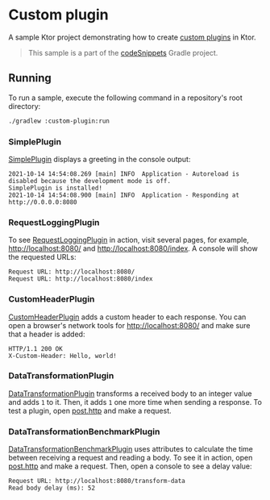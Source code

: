 # Custom plugin

A sample Ktor project demonstrating how to create [custom plugins](https://ktor.io/docs/custom-plugins.html) in Ktor.
> This sample is a part of the [codeSnippets](../../README.md) Gradle project.

## Running

To run a sample, execute the following command in a repository's root directory:

```bash
./gradlew :custom-plugin:run
```

### SimplePlugin

[SimplePlugin](../custom-plugin/src/main/kotlin/com/example/plugins/SimplePlugin.kt) displays a greeting in the console output:

```Console
2021-10-14 14:54:08.269 [main] INFO  Application - Autoreload is disabled because the development mode is off.
SimplePlugin is installed!
2021-10-14 14:54:08.900 [main] INFO  Application - Responding at http://0.0.0.0:8080
```

### RequestLoggingPlugin

To see [RequestLoggingPlugin](../custom-plugin/src/main/kotlin/com/example/plugins/RequestLoggingPlugin.kt) in action, visit several pages, for example, [http://localhost:8080/](http://localhost:8080/) and [http://localhost:8080/index](http://localhost:8080/index). A console will show the requested URLs:

```Console
Request URL: http://localhost:8080/
Request URL: http://localhost:8080/index
```

### CustomHeaderPlugin

[CustomHeaderPlugin](../custom-plugin/src/main/kotlin/com/example/plugins/CustomHeaderPlugin.kt) adds a custom header to each response. You can open a browser's network tools for [http://localhost:8080/](http://localhost:8080/) and make sure that a header is added:

```HTTP
HTTP/1.1 200 OK
X-Custom-Header: Hello, world!
```

### DataTransformationPlugin
[DataTransformationPlugin](../custom-plugin/src/main/kotlin/com/example/plugins/DataTransformationPlugin.kt) transforms a received body to an integer value and adds `1` to it. Then, it adds `1` one more time when sending a response. To test a plugin, open [post.http](post.http) and make a request.

### DataTransformationBenchmarkPlugin
[DataTransformationBenchmarkPlugin](../custom-plugin/src/main/kotlin/com/example/plugins/DataTransformationBenchmarkPlugin.kt) uses attributes to calculate the time between receiving a request and reading a body. To see it in action, open [post.http](post.http) and make a request. Then, open a console to see a delay value:

```Console
Request URL: http://localhost:8080/transform-data
Read body delay (ms): 52
```